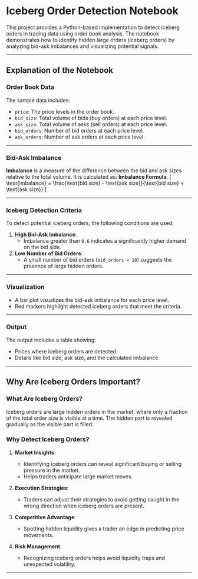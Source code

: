 # Iceberg Order Detection Notebook

This project provides a Python-based implementation to detect iceberg orders in trading data using order book analysis. The notebook demonstrates how to identify hidden large orders (iceberg orders) by analyzing bid-ask imbalances and visualizing potential signals.

---

## Explanation of the Notebook

### **Order Book Data**
The sample data includes:
- `price`: The price levels in the order book.
- `bid_size`: Total volume of bids (buy orders) at each price level.
- `ask_size`: Total volume of asks (sell orders) at each price level.
- `bid_orders`: Number of bid orders at each price level.
- `ask_orders`: Number of ask orders at each price level.

---

### **Bid-Ask Imbalance**
**Imbalance** is a measure of the difference between the bid and ask sizes relative to the total volume. It is calculated as:
**Imbalance Formula**:
\[
\text{imbalance} = \frac{\text{bid size} - \text{ask size}}{\text{bid size} + \text{ask size}}
\]


---

### **Iceberg Detection Criteria**
To detect potential iceberg orders, the following conditions are used:
1. **High Bid-Ask Imbalance**: 
   - Imbalance greater than `0.6` indicates a significantly higher demand on the bid side.
2. **Low Number of Bid Orders**:
   - A small number of bid orders (`bid_orders < 10`) suggests the presence of large hidden orders.

---

### **Visualization**
- A bar plot visualizes the bid-ask imbalance for each price level.
- Red markers highlight detected iceberg orders that meet the criteria.

---

### **Output**
The output includes a table showing:
- Prices where iceberg orders are detected.
- Details like bid size, ask size, and the calculated imbalance.

---

## **Why Are Iceberg Orders Important?**

### **What Are Iceberg Orders?**
Iceberg orders are large hidden orders in the market, where only a fraction of the total order size is visible at a time. The hidden part is revealed gradually as the visible part is filled.

### **Why Detect Iceberg Orders?**
1. **Market Insights**:
   - Identifying iceberg orders can reveal significant buying or selling pressure in the market.
   - Helps traders anticipate large market moves.

2. **Execution Strategies**:
   - Traders can adjust their strategies to avoid getting caught in the wrong direction when iceberg orders are present.

3. **Competitive Advantage**:
   - Spotting hidden liquidity gives a trader an edge in predicting price movements.

4. **Risk Management**:
   - Recognizing iceberg orders helps avoid liquidity traps and unexpected volatility.

---
